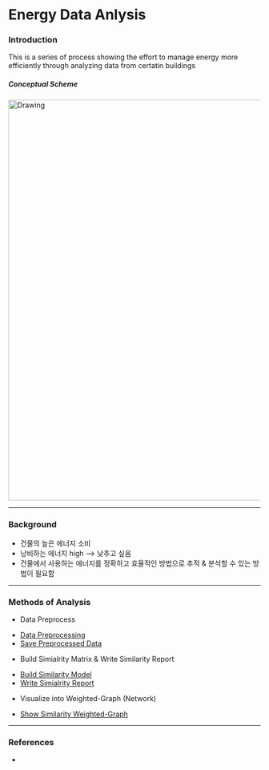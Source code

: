 # Energy Data Anlysis

### Introduction

This is a series of process showing the effort to manage energy more efficiently through analyzing data from certatin buildings  

##### Conceptual Scheme
 <img src="https://raw.githubusercontent.com/jhyun0919/EnergyData_jhyun/master/docs/images/%EC%8A%A4%ED%81%AC%EB%A6%B0%EC%83%B7%202016-06-01%20%EC%98%A4%ED%9B%84%204.58.48.jpg" alt="Drawing" style="width: 800px;"/> 

---
### Background
 
 * 건물의 높은 에너지 소비
 * 낭비하는 에너지 high --> 낮추고 싶음
 * 건물에서 사용하는 에너지를 정확하고 효율적인 방법으로 추적 & 분석할 수 있는 방법이 필요함

---
### Methods of Analysis

 * Data Preprocess
  - [Data Preprocessing](https://github.com/jhyun0919/EnergyData_jhyun/blob/master/docs/01_01.%20Data%20Preprocessing.ipynb)
  - [Save Preprocessed Data](https://github.com/jhyun0919/EnergyData_jhyun/blob/master/docs/01_02.%20Save%20Preprocessed%20Data.ipynb)
 * Build Simialrity Matrix & Write Similarity Report
  - [Build Similarity Model](https://github.com/jhyun0919/EnergyData_jhyun/blob/master/docs/02_01.%20Build%20Similarity%20Model.ipynb)
  - [Write Simialrity Report](https://github.com/jhyun0919/EnergyData_jhyun/blob/master/docs/02_02.%20Write%20Similarity%20Report.ipynb)
 * Visualize into Weighted-Graph (Network)
  - [Show Similarity Weighted-Graph](https://github.com/jhyun0919/EnergyData_jhyun/blob/master/docs/02_03.%20Show%20Similarity%20Networks.ipynb)
 
---
### References

 * 



